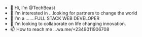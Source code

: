 - 👋 Hi, I’m @TechBeast
- 👀 I’m interested in ...looking for partners to change the world
- 🌱 I’m a .......FULL STACK WEB DEVELOPER
- 💞️ I’m looking to collaborate on life changing innovation.
- 📫 How to reach me ...wa.me/+2349011906708

<!---
Temmydee28/Temmydee28 is a ✨ special ✨ repository because its `README.md` (this file) appears on your GitHub profile.
You can click the Preview link to take a look at your changes.
--->
